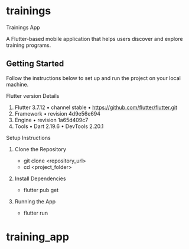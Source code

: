 # trainings

Trainings App

A Flutter-based mobile application that helps users discover and explore training programs.

## Getting Started

Follow the instructions below to set up and run the project on your local machine.

Flutter version Details

1. Flutter 3.7.12 • channel stable • https://github.com/flutter/flutter.git
2. Framework • revision 4d9e56e694
3. Engine • revision 1a65d409c7
4. Tools • Dart 2.19.6 • DevTools 2.20.1

Setup Instructions

1. Clone the Repository
    - git clone <repository_url>
    - cd <project_folder>

2. Install Dependencies
    - flutter pub get

3. Running the App
    - flutter run

# training_app
